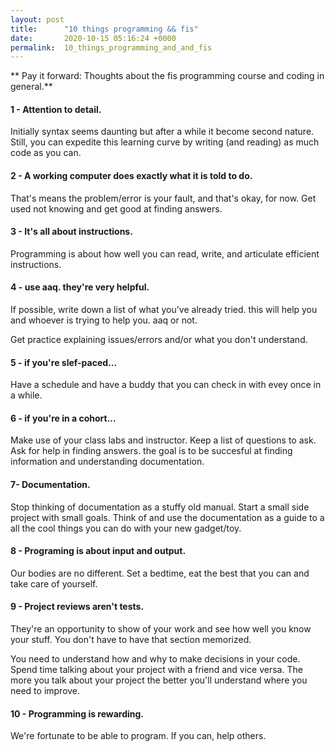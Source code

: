 ```yaml
---
layout: post
title:      "10 things programming && fis"
date:       2020-10-15 05:16:24 +0000
permalink:  10_things_programming_and_and_fis
---
```



** Pay it forward: Thoughts about the fis programming course and coding in general.**

#### 1 - Attention to detail. 
Initially syntax seems daunting but after a while it become second nature. Still, you can expedite this learning curve by writing (and reading) as much code as you can.  

#### 2 - A working computer does exactly what it is told to do.
That's means the problem/error is your fault, and that's okay, for now. 
Get used not knowing and get good at finding answers. 

#### 3 -  It's all about instructions.
Programming is about how well you can read, write, and articulate efficient instructions. 


#### 4 - use aaq. they're very helpful.
If possible, write down a list of what you've already tried. this will help you and whoever is trying to help you. aaq or not. 

Get practice explaining issues/errors and/or what you don't understand.
		 
#### 5 - if you're slef-paced...
Have a schedule and have a buddy that you can check in with evey once in a while. 

#### 6 - if you're in a cohort...
Make use of your class labs and instructor. 
Keep a list of questions to ask.
Ask for help in finding answers. the goal is to be succesful at finding information and understanding documentation.

#### 7- Documentation.

Stop thinking of documentation as a stuffy old manual. 
Start a small side project with small goals. 
Think of and use the documentation as a guide to a all the cool things you can do with your new gadget/toy.

#### 8 - Programing is about input and output. 
Our bodies are no different. 
Set a bedtime, eat the best that you can and take care of yourself.

#### 9 - Project reviews aren't tests. 

They're an opportunity to show of your work and see how well you know your stuff. 
You don't have to have that section memorized. 

You need to understand how and why to make decisions in your code. Spend time talking about your project with a friend and vice versa. 
The more you talk about your project the better you'll understand where you need to improve.

#### 10 - Programming is rewarding.
We're fortunate to be able to program. If you can, help others. 
